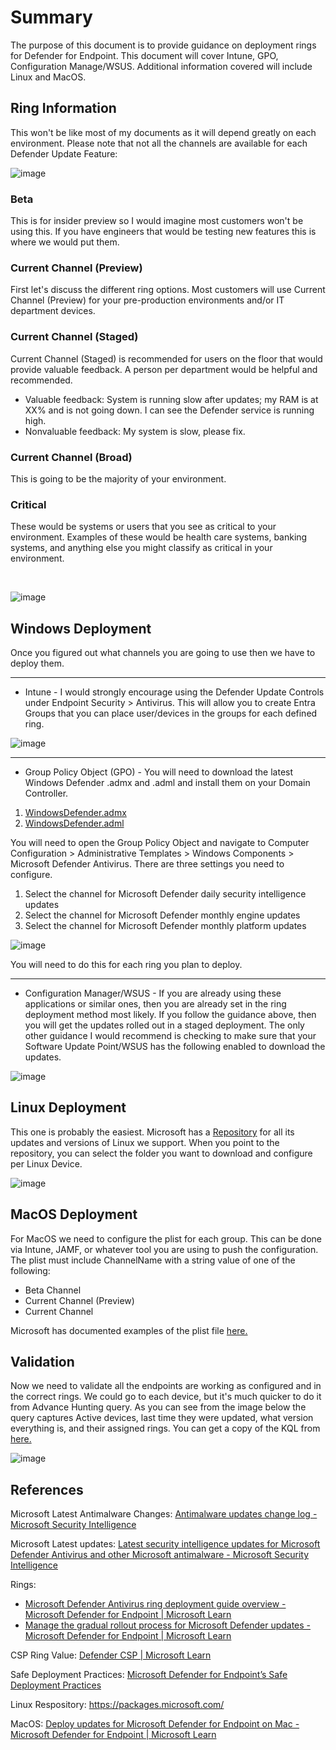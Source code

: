 # Summary

The purpose of this document is to provide guidance on deployment rings for Defender for Endpoint. This document will cover Intune, GPO, Configuration Manage/WSUS. Additional information covered will include Linux and MacOS.

## Ring Information

This won't be like most of my documents as it will depend greatly on each environment. Please note that not all the channels are available for each Defender Update Feature:

![image](https://github.com/user-attachments/assets/fdb14407-5ed5-49d9-bd28-4e684ec23c0d)

### Beta
This is for insider preview so I would imagine most customers won't be using this. If you have engineers that would be testing new features this is where we would put them.

### Current Channel (Preview)
First let's discuss the different ring options. Most customers will use Current Channel (Preview) for your pre-production environments and/or IT department devices. 

### Current Channel (Staged)
Current Channel (Staged) is recommended for users on the floor that would provide valuable feedback. A person per department would be helpful and recommended.

* Valuable feedback: System is running slow after updates; my RAM is at XX% and is not going down. I can see the Defender service is running high.
* Nonvaluable feedback: My system is slow, please fix.

### Current Channel (Broad)
This is going to be the majority of your environment.

### Critical
These would be systems or users that you see as critical to your environment. Examples of these would be health care systems, banking systems, and anything else you might classify as critical in your environment.

<BR>

![image](https://github.com/user-attachments/assets/e9c741d5-b17d-4759-bc7f-8ca4b4041e10)

## Windows Deployment
Once you figured out what channels you are going to use then we have to deploy them.

***

* Intune - I would strongly encourage using the Defender Update Controls under Endpoint Security > Antivirus. This will allow you to create Entra Groups that you can place user/devices in the groups for each defined ring. 

![image](https://github.com/user-attachments/assets/af30da04-aee4-4737-ae0e-b0e450347377)


***

* Group Policy Object (GPO) - You will need to download the latest Windows Defender .admx and .adml and install them on your Domain Controller.

1. [WindowsDefender.admx](https://github.com/microsoft/defender-updatecontrols/blob/main/WindowsDefender.admx)
2. [WindowsDefender.adml](https://github.com/microsoft/defender-updatecontrols/blob/main/WindowsDefender.adml)

You will need to open the Group Policy Object and navigate to Computer Configuration > Administrative Templates > Windows Components > Microsoft Defender Antivirus. There are three settings you need to configure.

1. Select the channel for Microsoft Defender daily security intelligence updates
2. Select the channel for Microsoft Defender monthly engine updates
3. Select the channel for Microsoft Defender monthly platform updates

![image](https://github.com/user-attachments/assets/9873728c-452c-437e-8b7c-3ed0d1ea73ce)

You will need to do this for each ring you plan to deploy.

***

* Configuration Manager/WSUS - If you are already using these applications or similar ones, then you are already set in the ring deployment method most likely. If you follow the guidance above, then you will get the updates rolled out in a staged deployment. The only other guidance I would recommend is checking to make sure that your Software Update Point/WSUS has the following enabled to download the updates.

![image](https://github.com/user-attachments/assets/f5134df3-c628-4b6d-ba1a-275f6ab9b9ea)

## Linux Deployment

This one is probably the easiest. Microsoft has a [Repository](https://packages.microsoft.com/) for all its updates and versions of Linux we support. When you point to the repository, you can select the folder you want to download and configure per Linux Device.

![image](https://github.com/user-attachments/assets/825ace94-3ed6-4dc8-940d-3afe3b4c50f2)

## MacOS Deployment

For MacOS we need to configure the plist for each group. This can be done via Intune, JAMF, or whatever tool you are using to push the configuration.
The plist must include ChannelName with a string value of one of the following:

* Beta Channel
* Current Channel (Preview)
* Current Channel

Microsoft has documented examples of the plist file [here.](https://learn.microsoft.com/en-us/defender-endpoint/mac-updates#jamf-pro)

## Validation

Now we need to validate all the endpoints are working as configured and in the correct rings. We could go to each device, but it's much quicker to do it from Advance Hunting query. As you can see from the image below the query captures Active devices, last time they were updated, what version everything is, and their assigned rings. You can get a copy of the KQL from [here.](https://github.com/mattnovitsch/M365/blob/main/KQL/MDE/DeviceInventory.txt)

![image](https://github.com/user-attachments/assets/d9020a6e-fa23-46ce-8304-a190fc0873c8)


## References
Microsoft Latest Antimalware Changes: [Antimalware updates change log - Microsoft Security Intelligence](https://www.microsoft.com/en-us/wdsi/definitions/antimalware-definition-release-notes)

Microsoft Latest updates: [Latest security intelligence updates for Microsoft Defender Antivirus and other Microsoft antimalware - Microsoft Security Intelligence](https://www.microsoft.com/en-us/wdsi/defenderupdates)

Rings:
* [Microsoft Defender Antivirus ring deployment guide overview - Microsoft Defender for Endpoint | Microsoft Learn](https://learn.microsoft.com/en-us/defender-endpoint/microsoft-defender-antivirus-ring-deployment)
* [Manage the gradual rollout process for Microsoft Defender updates - Microsoft Defender for Endpoint | Microsoft Learn](https://learn.microsoft.com/en-us/defender-endpoint/manage-gradual-rollout#update-channels-for-monthly-updates)

CSP Ring Value: [Defender CSP | Microsoft Learn](https://learn.microsoft.com/en-us/windows/client-management/mdm/defender-csp#configurationplatformupdateschannel)

Safe Deployment Practices: 
[Microsoft Defender for Endpoint’s Safe Deployment Practices](https://techcommunity.microsoft.com/t5/microsoft-defender-for-endpoint/microsoft-defender-for-endpoint-s-safe-deployment-practices/ba-p/4220342)

Linux Respository: https://packages.microsoft.com/

MacOS: [Deploy updates for Microsoft Defender for Endpoint on Mac - Microsoft Defender for Endpoint | Microsoft Learn](https://learn.microsoft.com/en-us/defender-endpoint/mac-updates#set-preferences-for-microsoft-autoupdate)
